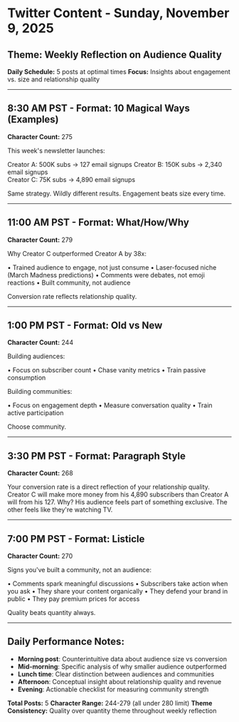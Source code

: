 # Twitter Content - Sunday, November 9, 2025
## Theme: Weekly Reflection on Audience Quality

**Daily Schedule:** 5 posts at optimal times
**Focus:** Insights about engagement vs. size and relationship quality

---

## 8:30 AM PST - Format: 10 Magical Ways (Examples)
**Character Count:** 275

This week's newsletter launches:

Creator A: 500K subs → 127 email signups
Creator B: 150K subs → 2,340 email signups  
Creator C: 75K subs → 4,890 email signups

Same strategy. Wildly different results. Engagement beats size every time.

---

## 11:00 AM PST - Format: What/How/Why
**Character Count:** 279

Why Creator C outperformed Creator A by 38x:

• Trained audience to engage, not just consume
• Laser-focused niche (March Madness predictions)
• Comments were debates, not emoji reactions
• Built community, not audience

Conversion rate reflects relationship quality.

---

## 1:00 PM PST - Format: Old vs New
**Character Count:** 244

Building audiences:

• Focus on subscriber count
• Chase vanity metrics
• Train passive consumption

Building communities:

• Focus on engagement depth
• Measure conversation quality
• Train active participation

Choose community.

---

## 3:30 PM PST - Format: Paragraph Style
**Character Count:** 268

Your conversion rate is a direct reflection of your relationship quality. Creator C will make more money from his 4,890 subscribers than Creator A will from his 127. Why? His audience feels part of something exclusive. The other feels like they're watching TV.

---

## 7:00 PM PST - Format: Listicle
**Character Count:** 270

Signs you've built a community, not an audience:

• Comments spark meaningful discussions
• Subscribers take action when you ask
• They share your content organically
• They defend your brand in public
• They pay premium prices for access

Quality beats quantity always.

---

## Daily Performance Notes:
- **Morning post**: Counterintuitive data about audience size vs conversion
- **Mid-morning**: Specific analysis of why smaller audience outperformed
- **Lunch time**: Clear distinction between audiences and communities
- **Afternoon**: Conceptual insight about relationship quality and revenue
- **Evening**: Actionable checklist for measuring community strength

**Total Posts:** 5
**Character Range:** 244-279 (all under 280 limit)
**Theme Consistency:** Quality over quantity theme throughout weekly reflection